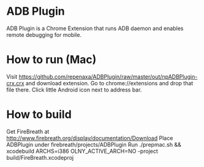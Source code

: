 # ADB Plugin

ADB Plugin is a Chrome Extension that runs ADB daemon and enables remote debugging for mobile.

# How to run (Mac)
Visit https://github.com/repenaxa/ADBPlugin/raw/master/out/npADBPlugin-crx.crx and download extension.
Go to chrome://extensions and drop that file there.
Click little Android icon next to address bar.

# How to build
Get FireBreath at http://www.firebreath.org/display/documentation/Download
Place ADBPlugin under firebreath/projects/ADBPlugin
Run ./prepmac.sh && xcodebuild ARCHS=i386 OLNY_ACTIVE_ARCH=NO -project build/FireBreath.xcodeproj 

